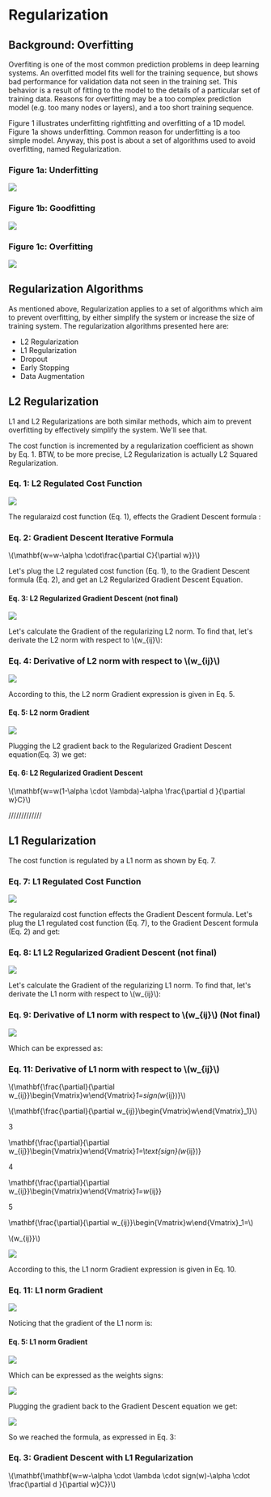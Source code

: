 # Regularization

## Background: Overfitting
Overfiting is one of the most common prediction problems in deep learning systems. An overfitted model fits well for the training sequence, but shows bad performance for validation data not seen in the training set. This behavior is a result of fitting to the model to the details of a particular set of training data. Reasons for overfitting may be a too complex prediction model (e.g. too many nodes or layers), and a too short training sequence. 

Figure 1 illustrates underfitting rightfitting and overfitting of a 1D model. Figure 1a shows underfitting. Common reason for underfitting is a too simple model. Anyway, this post is about a set of algorithms used to avoid overfitting, named Regularization.

### Figure 1a: Underfitting

![](../assets/images/regularization/underfitting.png)
 
### Figure 1b: Goodfitting

![](../assets/images/regularization/goodfitting.png)
  
### Figure 1c: Overfitting

![](../assets/images/regularization/overfitting.png)



## Regularization Algorithms

As mentioned above, Regularization applies to a set of algorithms which aim to prevent overfitting, by either simplify the system or increase the size of training system. The regularization algorithms presented here are:

- L2 Regularization
- L1 Regularization
- Dropout
- Early Stopping
- Data Augmentation

## L2 Regularization

L1 and L2 Regularizations are both similar methods, which aim to prevent overfitting by effectively simplify the system. We'll see that.

The cost function is incremented by a regularization coefficient as shown by Eq. 1. BTW, to be more precise, L2 Regularization is actually L2 Squared Regularization.

### Eq. 1: L2 Regulated Cost Function

![](../assets/images/regularization/l2-regularization.svg)


The regularaizd cost function (Eq. 1), effects the Gradient Descent formula :

### Eq. 2: Gradient Descent Iterative Formula

\\(\mathbf{w=w-\alpha \cdot\frac{\partial C}{\partial w}}\\)


Let's plug the L2 regulated cost function (Eq. 1), to the Gradient Descent formula (Eq. 2), and get an L2 Regularized Gradient Descent Equation.

#### Eq. 3: L2 Regularized Gradient Descent (not final)

![](../assets/images/regularization/l2-gradient-descent-1.svg)


Let's calculate the Gradient of the regularizing L2 norm. To find that, let's derivate the L2 norm with respect to \\(w_{ij}\\):

### Eq. 4: Derivative of L2 norm with respect to \\(w_{ij}\\)

![](../assets/images/regularization/l2-derivative.svg)

According to this, the L2 norm Gradient expression is given in Eq. 5.

#### Eq. 5:  L2 norm Gradient

![](../assets/images/regularization/l2-gradient.svg)

Plugging the L2 gradient back to the Regularized Gradient Descent equation(Eq. 3) we get:

#### Eq. 6:  L2 Regularized Gradient Descent

\\(\mathbf{w=w(1-\alpha \cdot \lambda)-\alpha \frac{\partial d }{\partial w}C}\\)

/////////////
## L1 Regularization

The cost function is regulated by a L1 norm as shown by Eq. 7.

### Eq. 7: L1 Regulated Cost Function

![](../assets/images/regularization/l1-regularization.svg)

The regularaizd cost function effects the Gradient Descent formula. Let's plug the L1 regulated cost function (Eq. 7), to the Gradient Descent formula (Eq. 2) and get:

### Eq. 8: L1 L2 Regularized Gradient Descent (not final)

![](../assets/images/regularization/l1-gradient.svg)

Let's calculate the Gradient of the regularizing L1 norm. To find that, let's derivate the L1 norm with respect to \\(w_{ij}\\):

### Eq. 9: Derivative of L1 norm with respect to \\(w_{ij}\\) (Not final)

![](../assets/images/regularization/l1-derivative.svg)

Which can be expressed as:

### Eq. 11: Derivative of L1 norm with respect to \\(w_{ij}\\)

\\(\mathbf{\frac{\partial}{\partial w_{ij}}\begin{Vmatrix}w\end{Vmatrix}_1=sign(w_{ij})}\\)

\\(\mathbf{\frac{\partial}{\partial w_{ij}}\begin{Vmatrix}w\end{Vmatrix}_1}\\)

3

\mathbf{\frac{\partial}{\partial w_{ij}}\begin{Vmatrix}w\end{Vmatrix}_1=\text{sign}(w_{ij})}

4

\mathbf{\frac{\partial}{\partial w_{ij}}\begin{Vmatrix}w\end{Vmatrix}_1=w_{ij}}

5

\mathbf{\frac{\partial}{\partial w_{ij}}\begin{Vmatrix}w\end{Vmatrix}_1=\\)

\\(w_{ij}}\\)


![](../assets/images/regularization/l1-derivative.svg)



According to this, the L1 norm Gradient expression is given in Eq. 10.

### Eq. 11:  L1 norm Gradient

![](../assets/images/regularization/l1-gradient.svg)


Noticing that the gradient of the L1 norm is:

#### Eq. 5:  L1 norm Gradient


![](../assets/images/regularization/l1-derivative.svg)

Which can be expressed as the weights signs:


![](../assets/images/regularization/l1-gradient-sign.svg)


Plugging the gradient back to the Gradient Descent equation we get:

![](../assets/images/regularization/l1-gradient-descent.svg)


So we reached the formula, as expressed in Eq. 3:

### Eq. 3: Gradient Descent with L1 Regularization

\\(\mathbf{\mathbf{w=w-\alpha \cdot \lambda \cdot sign(w)-\alpha \cdot \frac{\partial d }{\partial w}C}}\\)




